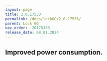 ```yaml
---
layout: page
title: 2.0.17533
permalink: /docs/lockGO/2.0.17533/
parent: Lock GO
nav_order: -20175330
release_date: 08.01.2024
---
```


## Improved power consumption.
